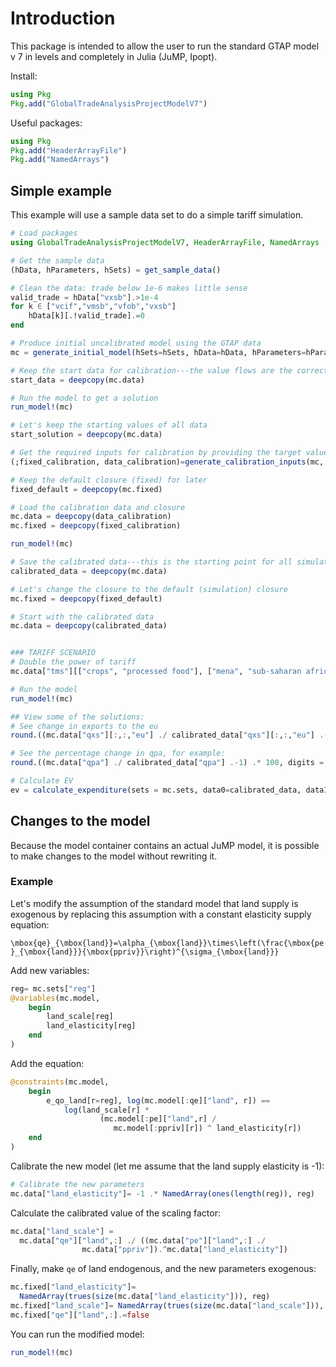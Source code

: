 # Introduction

This package is intended to allow the user to run the standard GTAP model v 7 in levels and completely in Julia (JuMP, Ipopt).


Install:

```julia
using Pkg
Pkg.add("GlobalTradeAnalysisProjectModelV7")
```

Useful packages:

```julia
using Pkg
Pkg.add("HeaderArrayFile")
Pkg.add("NamedArrays")
```

## Simple example

This example will use a sample data set to do a simple tariff simulation.

```julia
# Load packages
using GlobalTradeAnalysisProjectModelV7, HeaderArrayFile, NamedArrays

# Get the sample data
(hData, hParameters, hSets) = get_sample_data()

# Clean the data: trade below 1e-6 makes little sense
valid_trade = hData["vxsb"].>1e-4
for k ∈ ["vcif","vmsb","vfob","vxsb"]
    hData[k][.!valid_trade].=0
end

# Produce initial uncalibrated model using the GTAP data
mc = generate_initial_model(hSets=hSets, hData=hData, hParameters=hParameters)

# Keep the start data for calibration---the value flows are the correct ones
start_data = deepcopy(mc.data)

# Run the model to get a solution
run_model!(mc)

# Let's keep the starting values of all data
start_solution = deepcopy(mc.data)

# Get the required inputs for calibration by providing the target values in start_data
(;fixed_calibration, data_calibration)=generate_calibration_inputs(mc, start_data)

# Keep the default closure (fixed) for later
fixed_default = deepcopy(mc.fixed)

# Load the calibration data and closure 
mc.data = deepcopy(data_calibration)
mc.fixed = deepcopy(fixed_calibration)

run_model!(mc)

# Save the calibrated data---this is the starting point for all simulation
calibrated_data = deepcopy(mc.data)

# Let's change the closure to the default (simulation) closure
mc.fixed = deepcopy(fixed_default)

# Start with the calibrated data
mc.data = deepcopy(calibrated_data)


### TARIFF SCENARIO
# Double the power of tariff
mc.data["tms"][["crops", "processed food"], ["mena", "sub-saharan africa"], "eu"] .= mc.data["tms"][["crops", "processed food"], ["mena", "sub-saharan africa"], "eu"] * 2

# Run the model
run_model!(mc)

## View some of the solutions:
# See change in exports to the eu
round.((mc.data["qxs"][:,:,"eu"] ./ calibrated_data["qxs"][:,:,"eu"] .-1) .* 100,digits = 2)

# See the percentage change in qpa, for example:
round.((mc.data["qpa"] ./ calibrated_data["qpa"] .-1) .* 100, digits = 2)

# Calculate EV
ev = calculate_expenditure(sets = mc.sets, data0=calibrated_data, data1=mc.data, parameters=mc.parameters)  .- calibrated_data["y"]
```

## Changes to the model


Because the model container contains an actual JuMP model, it is possible to make changes to the model without rewriting it. 


### Example

Let's modify the assumption of the standard model that land supply is exogenous by replacing this assumption with a constant elasticity supply equation:

``\mbox{qe}_{\mbox{land}}=\alpha_{\mbox{land}}\times\left(\frac{\mbox{pe}_{\mbox{land}}}{\mbox{ppriv}}\right)^{\sigma_{\mbox{land}}}``

Add new variables:

```julia
reg= mc.sets["reg"]
@variables(mc.model,
    begin
        land_scale[reg]
        land_elasticity[reg]
    end
)
```

Add the equation:

```julia 
@constraints(mc.model,
    begin
        e_qo_land[r=reg], log(mc.model[:qe]["land", r]) == 
            log(land_scale[r] * 
                    (mc.model[:pe]["land",r] / 
                       mc.model[:ppriv][r]) ^ land_elasticity[r])
    end
)
```

Calibrate the new  model (let me assume that the land supply elasticity is -1):

```julia
# Calibrate the new parameters
mc.data["land_elasticity"]= -1 .* NamedArray(ones(length(reg)), reg)
```

Calculate the calibrated value of the scaling factor:

```julia 
mc.data["land_scale"] = 
  mc.data["qe"]["land",:] ./ ((mc.data["pe"]["land",:] ./ 
                mc.data["ppriv"]).^mc.data["land_elasticity"])
```

Finally,  make `qe` of land endogenous, and the new parameters exogenous:

```julia
mc.fixed["land_elasticity"]=
  NamedArray(trues(size(mc.data["land_elasticity"])), reg)
mc.fixed["land_scale"]= NamedArray(trues(size(mc.data["land_scale"])), reg)
mc.fixed["qe"]["land",:].=false
```

You can run the modified model:

```julia
run_model!(mc)
```

